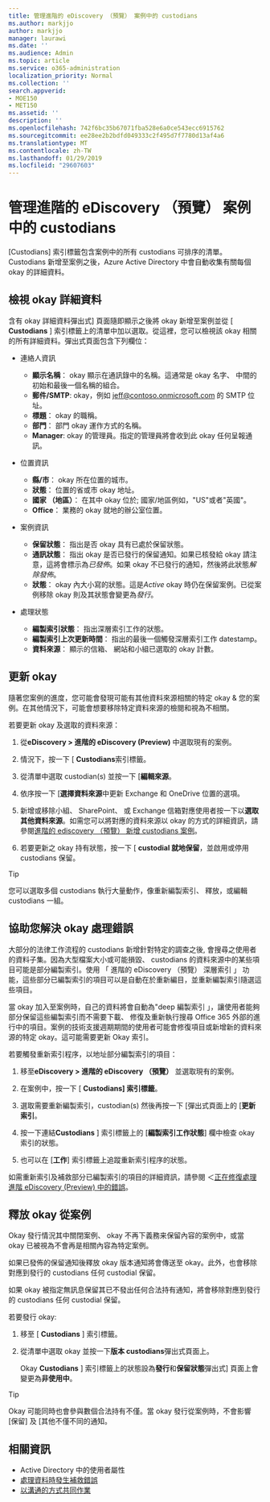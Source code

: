 ```yaml
---
title: 管理進階的 eDiscovery （預覽） 案例中的 custodians
ms.author: markjjo
author: markjjo
manager: laurawi
ms.date: ''
ms.audience: Admin
ms.topic: article
ms.service: o365-administration
localization_priority: Normal
ms.collection: ''
search.appverid:
- MOE150
- MET150
ms.assetid: ''
description: ''
ms.openlocfilehash: 742f6bc35b67071fba528e6a0ce543ecc6915762
ms.sourcegitcommit: ee28ee2b2bdfd049333c2f495d7f7780d13af4a6
ms.translationtype: MT
ms.contentlocale: zh-TW
ms.lasthandoff: 01/29/2019
ms.locfileid: "29607603"
---
```

# <a name="managing-custodians-in-an-advanced-ediscovery-preview-case"></a>管理進階的 eDiscovery （預覽） 案例中的 custodians

[Custodians] 索引標籤包含案例中的所有 custodians 可排序的清單。Custodians 新增至案例之後，Azure Active Directory 中會自動收集有關每個 okay 的詳細資料。

## <a name="viewing-custodian-details"></a>檢視 okay 詳細資料

含有 okay 詳細資料彈出式] 頁面隨即顯示之後將 okay 新增至案例並從 [ **Custodians** ] 索引標籤上的清單中加以選取。從這裡，您可以檢視該 okay 相關的所有詳細資料。彈出式頁面包含下列欄位：

- 連絡人資訊

  - **顯示名稱**： okay 顯示在通訊錄中的名稱。這通常是 okay 名字、 中間的初始和最後一個名稱的組合。
  - **郵件/SMTP**: okay，例如 jeff@contoso.onmicrosoft.com 的 SMTP 位址。  
  - **標題**： okay 的職稱。
  - **部門**： 部門 okay 運作方式的名稱。
  - **Manager**: okay 的管理員。指定的管理員將會收到此 okay 任何呈報通訊。
  
- 位置資訊

  - **縣/市**： okay 所在位置的城市。
  - **狀態**： 位置的省或市 okay 地址。
  - **國家 （地區）**： 在其中 okay 位於; 國家/地區例如，"US"或者"英國"。
  - **Office**： 業務的 okay 就地的辦公室位置。

- 案例資訊

  - **保留狀態**： 指出是否 okay 具有已處於保留狀態。 
  - **通訊狀態**： 指出 okay 是否已發行的保留通知。如果已核發給 okay 請注意，這將會標示為*已發佈*。如果 okay 不已發行的通知，然後將此狀態*解除發佈*。 
  - **狀態**： okay 內大小寫的狀態。這是*Active* okay 時仍在保留案例。已從案例移除 okay 則及其狀態會變更為*發行*。 

- 處理狀態

  - **編製索引狀態**： 指出深層索引工作的狀態。  
  - **編製索引上次更新時間**： 指出的最後一個觸發深層索引工作 datestamp。
  - **資料來源**： 顯示的信箱、 網站和小組已選取的 okay 計數。

## <a name="updating-a-custodian"></a>更新 okay

隨著您案例的進度，您可能會發現可能有其他資料來源相關的特定 okay & 您的案例。在其他情況下，可能會想要移除特定資料來源的檢閱和視為不相關。

若要更新 okay 及選取的資料來源：

1. 從**eDiscovery > 進階的 eDiscovery (Preview)** 中選取現有的案例。
  
2. 情況下，按一下 [ **Custodians**索引標籤。
  
3. 從清單中選取 custodian(s) 並按一下 [**編輯來源**。
  
4. 依序按一下 [**選擇資料來源**中更新 Exchange 和 OneDrive 位置的選項。
  
5. 新增或移除小組、 SharePoint、 或 Exchange 信箱對應使用者按一下以**選取其他資料來源**。如需您可以將對應的資料來源以 okay 的方式的詳細資訊，請參閱[進階的 ediscovery （預覽） 新增 custodians 案例](add-custodians-to-case.md)。
  
6. 若要更新之 okay 持有狀態，按一下 [ **custodial 就地保留**，並啟用或停用 custodians 保留。

> [!TIP]
> 您可以選取多個 custodians 執行大量動作，像重新編製索引、 釋放，或編輯 custodians 一組。

## <a name="resolving-custodian-processing-errors"></a>協助您解決 okay 處理錯誤

大部分的法律工作流程的 custodians 新增針對特定的調查之後, 會搜尋之使用者的資料子集。因為大型檔案大小或可能損毀、 custodians 的資料來源中的某些項目可能是部分編製索引。使用 「 進階的 eDiscovery （預覽） 深層索引 」 功能，這些部分已編製索引的項目可以是自動在於重新編目，並重新編製索引隨選這些項目。 

當 okay 加入至案例時，自己的資料將會自動為"deep 編製索引 」，讓使用者能夠部分保留這些編製索引而不需要下載、 修復及重新執行搜尋 Office 365 外部的進行中的項目。案例的技術支援週期期間的使用者可能會修復項目或新增新的資料來源的特定 okay。這可能需要更新 Okay 索引。 

若要觸發重新索引程序，以地址部分編製索引的項目：

1. 移至**eDiscovery > 進階的 eDiscovery （預覽）** 並選取現有的案例。

2. 在案例中，按一下 [ **Custodians] 索引標籤**。 

3. 選取需要重新編製索引，custodian(s) 然後再按一下 [彈出式頁面上的 [**更新索引**。

4. 按一下連結**Custodians** ] 索引標籤上的 [**編製索引工作狀態**] 欄中檢查 okay 索引的狀態。  

5. 也可以在 [**工作**] 索引標籤上追蹤重新索引程序的狀態。

如需重新索引及補救部分已編製索引的項目的詳細資訊，請參閱 ＜[正在修復處理進階 eDiscovery (Preview) 中的錯誤](processing-data-for-case.md)。

## <a name="releasing-a-custodian-from-a-case"></a>釋放 okay 從案例

Okay 發行情況其中關閉案例、 okay 不再下義務来保留內容的案例中，或當 okay 已被視為不會再是相關內容為特定案例。 

如果已發佈的保留通知後釋放 okay 版本通知將會傳送至 okay。此外，也會移除對應到發行的 custodians 任何 custodial 保留。

如果 okay 被指定無訊息保留其已不發出任何合法持有通知，將會移除對應到發行的 custodians 任何 custodial 保留。  

若要發行 okay: 

1.  移至 [ **Custodians** ] 索引標籤。

2.  從清單中選取 okay 並按一下**版本 custodians**彈出式頁面上。

    Okay **Custodians** ] 索引標籤上的狀態設為**發行**和**保留狀態**彈出式] 頁面上會變更為**非使用中**。 

> [!TIP]
> Okay 可能同時也會參與數個合法持有不僅。當 okay 發行從案例時，不會影響 [保留] 及 [其他不僅不同的通知。

## <a name="related-information"></a>相關資訊

 - Active Directory 中的使用者屬性 
 - [處理資料時發生補救錯誤](error-remediation.md) 
 - [以溝通的方式共同作業](managing-custodian-communications.md)
